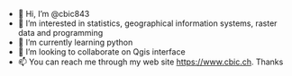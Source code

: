- 👋 Hi, I’m @cbic843
- 👀 I’m interested in statistics, geographical information systems, raster data and programming
- 🌱 I’m currently learning python
- 💞️ I’m looking to collaborate on Qgis interface
- 📫 You can reach me through my web site https://www.cbic.ch. Thanks

<!---
cbic843/cbic843 is a ✨ special ✨ repository because its `README.md` (this file) appears on your GitHub profile.
You can click the Preview link to take a look at your changes.
--->

